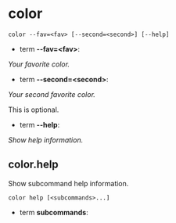 # color

<!-- Generated by swift-argument-parser -->

```
color --fav=<fav> [--second=<second>] [--help]
```

- term **--fav=\<fav\>**:

*Your favorite color.*


- term **--second=\<second\>**:

*Your second favorite color.*

This is optional.


- term **--help**:

*Show help information.*


## color.help

Show subcommand help information.

```
color help [<subcommands>...]
```

- term **subcommands**:





